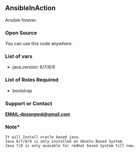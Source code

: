 ## AnsibleInAction
Ansible forever.

### Open Source
You can use this code anywhere.

### List of vars
* java_version: 6/7/8/9

### List of Roles Required
* bootstrap

### Support or Contact
**EMAIL-dpsangwal@gmail.com**

### Note*
```
It will Install oracle based java.
Java 6/7/8/9 is only installed on Ubuntu Based System
Java 7/8 is only avaiable for redhat based System till now.
```
